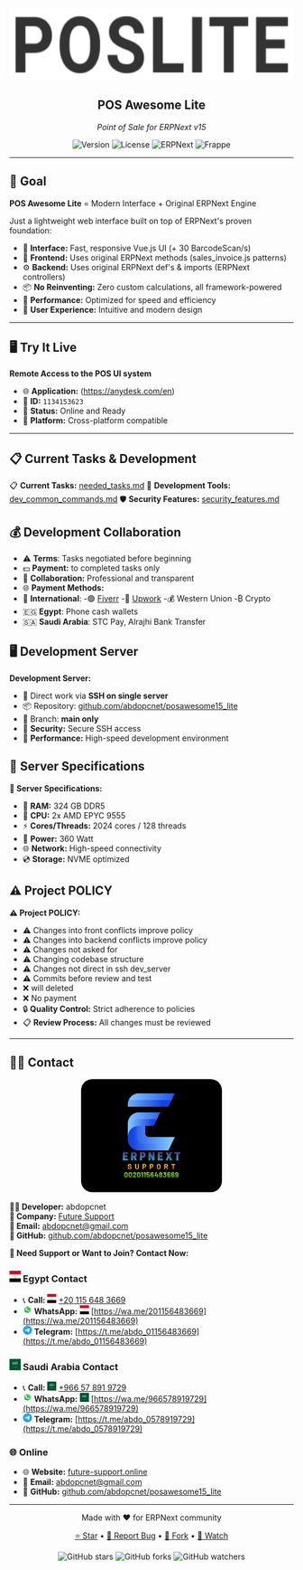 <div align="center">
    <img src="./imgs/pos_lite.png" height="128">
    <h2>POS Awesome Lite</h2>
    <p><em>Point of Sale for ERPNext v15</em></p>

![Version](https://img.shields.io/badge/version-23.10.2025-blue)
![License](https://img.shields.io/badge/license-GPLv3-green)
![ERPNext](https://img.shields.io/badge/ERPNext-v15-orange)
![Frappe](https://img.shields.io/badge/Frappe-v15-red)
</div>

---

## 🎯 Goal

**POS Awesome Lite** = Modern Interface + Original ERPNext Engine

Just a lightweight web interface built on top of ERPNext's proven foundation:
- 🎨 **Interface:** Fast, responsive Vue.js UI (+ 30 BarcodeScan/s)
- 🔧 **Frontend:** Uses original ERPNext methods (sales_invoice.js patterns)
- ⚙️ **Backend:** Uses original ERPNext def's & imports (ERPNext controllers)
- 📦 **No Reinventing:** Zero custom calculations, all framework-powered
- 🚀 **Performance:** Optimized for speed and efficiency
- 🎯 **User Experience:** Intuitive and modern design

---

## 🖥️ Try It Live

**Remote Access to the POS UI system**
- 🌐 **Application:** (https://anydesk.com/en)
- 🔑 **ID:** `1134153623`
- 🚀 **Status:** Online and Ready
- 📱 **Platform:** Cross-platform compatible
---

## 📋 Current Tasks & Development

📋 **Current Tasks:** [needed_tasks.md](docs/needed_tasks.md)
🔧 **Development Tools:** [dev_common_commands.md](docs/dev_common_commands.md)
🛡️ **Security Features:** [security_features.md](docs/security_features.md)



## 💰 Development Collaboration

- ⚠️ **Terms**: Tasks negotiated before beginning
- 💵 **Payment:** to completed tasks only
- 🤝 **Collaboration:** Professional and transparent
- 🌐 **Payment Methods:**
- 💼 **International**: 
  -🟢 [Fiverr](https://fiverr.com) 
  -🔵 [Upwork](https://upwork.com) 
  -💰 Western Union 
  -₿ Crypto
- 🇪🇬 **Egypt**: Phone cash wallets
- 🇸🇦 **Saudi Arabia**: STC Pay, Alrajhi Bank Transfer

## 🖥️ Development Server

**Development Server:**
- 🔗 Direct work via **SSH on single server**
- 📦 Repository: [github.com/abdopcnet/posawesome15_lite](https://github.com/abdopcnet/posawesome15_lite)
- 🌿 Branch: **main only**
- 🔐 **Security:** Secure SSH access
- 🚀 **Performance:** High-speed development environment

## 🐢 Server Specifications

**🐢 Server Specifications:**
- 💾 **RAM:** 324 GB DDR5
- 🔧 **CPU:** 2x AMD EPYC 9555
- ⚡ **Cores/Threads:** 2024 cores / 128 threads
- 🔋 **Power:** 360 Watt
- 🌐 **Network:** High-speed connectivity
- 💿 **Storage:** NVME optimized

## ⚠️ Project POLICY

**⚠️ Project POLICY:**  
- ⚠️ Changes into front conflicts improve policy
- ⚠️ Changes into backend conflicts improve policy  
- ⚠️ Changes not asked for
- ⚠️ Changing codebase structure
- ⚠️ Changes not direct in ssh dev_server
- ⚠️ Commits before review and test
- ❌ will deleted
- ❌ No payment
- 🔒 **Quality Control:** Strict adherence to policies
- 📋 **Review Process:** All changes must be reviewed

---

## 👨‍💻 Contact

<div align="center">
    <img src="./imgs/ERPNext-support.png" height="200" alt="Future Support" style="border-radius: 20px;">
</div>

**👨‍💻 Developer:** abdopcnet  
**🏢 Company:** [Future Support](https://www.future-support.online/)  
**📧 Email:** abdopcnet@gmail.com  
**🐙 GitHub:** [github.com/abdopcnet/posawesome15_lite](https://github.com/abdopcnet/posawesome15_lite)

**🤝 Need Support or Want to Join? Contact Now:**

### <img src="./imgs/Egypt.svg" width="20" height="20"> Egypt Contact
- 📞 **Call:** <img src="./imgs/Egypt.svg" width="16" height="16"> [+20 115 648 3669](tel:+201156483669)
- <img src="./imgs/whatsapp.svg" width="16" height="16"> **WhatsApp:** <img src="./imgs/Egypt.svg" width="16" height="16"> [https://wa.me/201156483669](https://wa.me/201156483669)
- <img src="./imgs/telegram.svg" width="16" height="16"> **Telegram:** [https://t.me/abdo_01156483669](https://t.me/abdo_01156483669)

### <img src="./imgs/Saudi_Arabia.svg" width="20" height="20"> Saudi Arabia Contact  
- 📞 **Call:** <img src="./imgs/Saudi_Arabia.svg" width="16" height="16"> [+966 57 891 9729](tel:+966578919729)
- <img src="./imgs/whatsapp.svg" width="16" height="16"> **WhatsApp:** <img src="./imgs/Saudi_Arabia.svg" width="16" height="16"> [https://wa.me/966578919729](https://wa.me/966578919729)
- <img src="./imgs/telegram.svg" width="16" height="16"> **Telegram:** [https://t.me/abdo_0578919729](https://t.me/abdo_0578919729)

### 🌐 Online
- 🌐 **Website:** [future-support.online](https://www.future-support.online/)
- 📧 **Email:** abdopcnet@gmail.com
- 🐙 **GitHub:** [github.com/abdopcnet/posawesome15_lite](https://github.com/abdopcnet/posawesome15_lite)

---

<div align="center">
    <p>Made with ❤️ for ERPNext community</p>
    <p>
        <a href="https://github.com/abdopcnet/posawesome15_lite">⭐ Star</a> •
        <a href="https://github.com/abdopcnet/posawesome15_lite/issues">🐛 Report Bug</a> •
        <a href="https://github.com/abdopcnet/posawesome15_lite/fork">🍴 Fork</a> •
        <a href="https://github.com/abdopcnet/posawesome15_lite/stargazers">👀 Watch</a>
    </p>
    <p>
        <img src="https://img.shields.io/github/stars/abdopcnet/posawesome15_lite?style=social" alt="GitHub stars">
        <img src="https://img.shields.io/github/forks/abdopcnet/posawesome15_lite?style=social" alt="GitHub forks">
        <img src="https://img.shields.io/github/watchers/abdopcnet/posawesome15_lite?style=social" alt="GitHub watchers">
    </p>
</div>